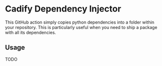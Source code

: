 # Cadify Dependency Injector

This GitHub action simply copies python dependencies into a folder within your repository. This is particularly useful when you need to ship a package with all its dependencies.

## Usage

TODO
